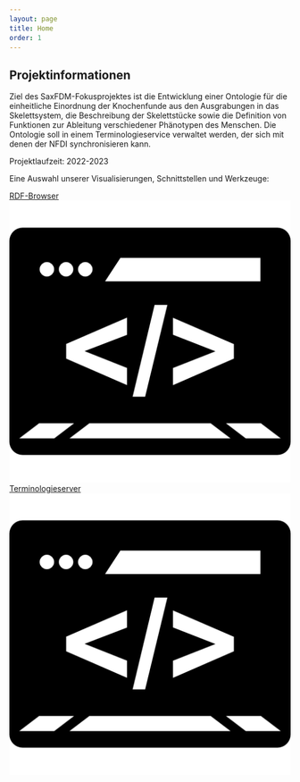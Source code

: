 ```yaml
---
layout: page
title: Home
order: 1
---
```


<!--<p class="lead">{{ site.description }}</p>-->

## Projektinformationen

Ziel des SaxFDM-Fokusprojektes ist die Entwicklung einer Ontologie für die einheitliche Einordnung der Knochenfunde aus den Ausgrabungen in das Skelettsystem, die Beschreibung der Skelettstücke sowie die Definition von Funktionen zur Ableitung verschiedener Phänotypen des Menschen.
Die Ontologie soll in einem Terminologieservice verwaltet werden, der sich mit denen der NFDI synchronisieren kann.

Projektlaufzeit: 2022-2023

Eine Auswahl unserer Visualisierungen, Schnittstellen und Werkzeuge:
<div class="flexy">
<div class="flex-item">
  <a title="Browse" href="ontology">RDF-Browser
  <img title="Browse" alt="Browse" src="public/browse.png">
</a>
</div>
<div class="flex-item">
  <a title="Browse" href="https://ols.imise.uni-leipzig.de/ontologies/anno">Terminologieserver
  <img title="Browse" alt="Browse" src="public/browse.png">
</a>
</div>
</div>
